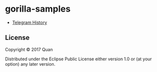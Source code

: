 # gorilla-samples

+ [Telegram History](https://tentamen.github.io/gorilla-repl-viewer/view.html?source=github&user=tentamen&repo=gorilla-samples&path=ws/telegram.clj)

## License

Copyright © 2017 Quan

Distributed under the Eclipse Public License either version 1.0 or (at
your option) any later version.
